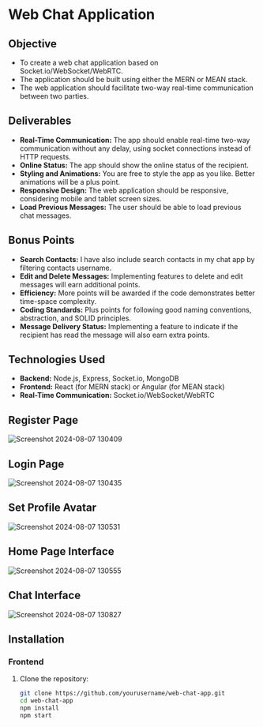 # Web Chat Application
## Objective
- To create a web chat application based on Socket.io/WebSocket/WebRTC.
- The application should be built using either the MERN or MEAN stack.
- The web application should facilitate two-way real-time communication between two parties.

## Deliverables
- **Real-Time Communication:** The app should enable real-time two-way communication without any delay, using socket connections instead of HTTP requests.
- **Online Status:** The app should show the online status of the recipient.
- **Styling and Animations:** You are free to style the app as you like. Better animations will be a plus point.
- **Responsive Design:** The web application should be responsive, considering mobile and tablet screen sizes.
- **Load Previous Messages:** The user should be able to load previous chat messages.

## Bonus Points
- **Search Contacts:** I have also include search contacts in my chat app by filtering contacts username.
- **Edit and Delete Messages:** Implementing features to delete and edit messages will earn additional points.
- **Efficiency:** More points will be awarded if the code demonstrates better time-space complexity.
- **Coding Standards:** Plus points for following good naming conventions, abstraction, and SOLID principles.
- **Message Delivery Status:** Implementing a feature to indicate if the recipient has read the message will also earn extra points.

## Technologies Used
- **Backend:** Node.js, Express, Socket.io, MongoDB
- **Frontend:** React (for MERN stack) or Angular (for MEAN stack)
- **Real-Time Communication:** Socket.io/WebSocket/WebRTC

## Register Page

![Screenshot 2024-08-07 130409](https://github.com/user-attachments/assets/6be26bd8-d6e4-4774-a5d9-edce27635bf3)

## Login Page

![Screenshot 2024-08-07 130435](https://github.com/user-attachments/assets/eafeb7ad-223e-435b-a544-df05115f24f7)

## Set Profile Avatar

![Screenshot 2024-08-07 130531](https://github.com/user-attachments/assets/99108028-19de-4f90-a3c5-a773a8c91527)

## Home Page Interface

![Screenshot 2024-08-07 130555](https://github.com/user-attachments/assets/e8394b97-cc05-4f40-9ee7-1dbe461636ad)

## Chat Interface

![Screenshot 2024-08-07 130827](https://github.com/user-attachments/assets/149e182d-918d-4ee5-ba45-678b8b7a9b3f)




## Installation

### Frontend
1. Clone the repository:
   ```sh
   git clone https://github.com/yourusername/web-chat-app.git
   cd web-chat-app
   npm install
   npm start


